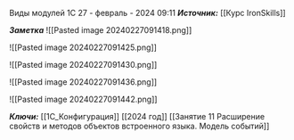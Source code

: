 
Виды модулей 1С
 27 - февраль - 2024  09:11 
***Источник:***  [[Курс IronSkills]] 

***Заметка*** 
![[Pasted image 20240227091418.png]]

![[Pasted image 20240227091425.png]]

![[Pasted image 20240227091430.png]]

![[Pasted image 20240227091436.png]]

![[Pasted image 20240227091442.png]]



***Ключи:*** [[1С_Конфигурация]] [[2024 год]]  [[Занятие 11 Расширение свойств и методов объектов встроенного языка. Модель событий]]
